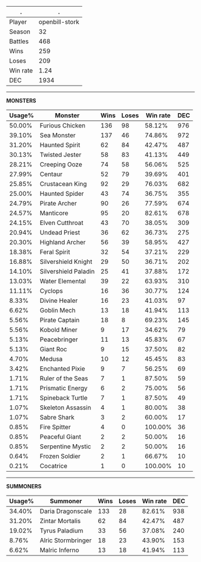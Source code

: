 .|.
|-|-
Player|openbill-stork
Season|32
Battles|468
Wins|259
Loses|209
Win rate|1.24
DEC|1934

---
**MONSTERS**

Usage%|Monster|Wins|Loses|Win rate|DEC|
-|-|-|-|-|-|
50.00%|Furious Chicken|136|98|58.12%|976|
39.10%|Sea Monster|137|46|74.86%|972|
31.20%|Haunted Spirit|62|84|42.47%|487|
30.13%|Twisted Jester|58|83|41.13%|449|
28.21%|Creeping Ooze|74|58|56.06%|525|
27.99%|Centaur|52|79|39.69%|401|
25.85%|Crustacean King|92|29|76.03%|682|
25.00%|Haunted Spider|43|74|36.75%|355|
24.79%|Pirate Archer|90|26|77.59%|674|
24.57%|Manticore|95|20|82.61%|678|
24.15%|Elven Cutthroat|43|70|38.05%|309|
20.94%|Undead Priest|36|62|36.73%|275|
20.30%|Highland Archer|56|39|58.95%|427|
18.38%|Feral Spirit|32|54|37.21%|229|
16.88%|Silvershield Knight|29|50|36.71%|202|
14.10%|Silvershield Paladin|25|41|37.88%|172|
13.03%|Water Elemental|39|22|63.93%|310|
11.11%|Cyclops|16|36|30.77%|124|
8.33%|Divine Healer|16|23|41.03%|97|
6.62%|Goblin Mech|13|18|41.94%|113|
5.56%|Pirate Captain|18|8|69.23%|145|
5.56%|Kobold Miner|9|17|34.62%|79|
5.13%|Peacebringer|11|13|45.83%|67|
5.13%|Giant Roc|9|15|37.50%|82|
4.70%|Medusa|10|12|45.45%|83|
3.42%|Enchanted Pixie|9|7|56.25%|69|
1.71%|Ruler of the Seas|7|1|87.50%|59|
1.71%|Prismatic Energy|6|2|75.00%|56|
1.71%|Spineback Turtle|7|1|87.50%|49|
1.07%|Skeleton Assassin|4|1|80.00%|38|
1.07%|Sabre Shark|3|2|60.00%|17|
0.85%|Fire Spitter|4|0|100.00%|36|
0.85%|Peaceful Giant|2|2|50.00%|16|
0.85%|Serpentine Mystic|2|2|50.00%|16|
0.64%|Frozen Soldier|2|1|66.67%|10|
0.21%|Cocatrice|1|0|100.00%|10|

---
**SUMMONERS**

Usage%|Summoner|Wins|Loses|Win rate|DEC|
-|-|-|-|-|-|
34.40%|Daria Dragonscale|133|28|82.61%|938|
31.20%|Zintar Mortalis|62|84|42.47%|487|
19.02%|Tyrus Paladium|33|56|37.08%|240|
8.76%|Alric Stormbringer|18|23|43.90%|153|
6.62%|Malric Inferno|13|18|41.94%|113|
